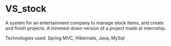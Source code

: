 # VS_stock
A system for an entertainment company to manage stock items, and create and finish projects. A trimmed-down version of a project made at internship.

Technologies used: Spring MVC, Hibernate, Java, MySql
